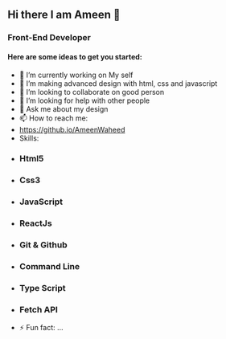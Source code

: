 ## Hi there I am Ameen 👋
### Front-End Developer

#### Here are some ideas to get you started:

- 🔭 I’m currently working on My self 
- 🌱 I’m making advanced design with html, css and javascript
- 👯 I’m looking to collaborate on good person
- 🤔 I’m looking for help with other people
- 💬 Ask me about my design
- 📫 How to reach me: 
- https://github.io/AmeenWaheed
- Skills: 
* ### Html5
* ### Css3
* ### JavaScript
* ### ReactJs
* ### Git & Github
* ### Command Line
* ### Type Script
* ### Fetch API
- ⚡ Fun fact: ...

